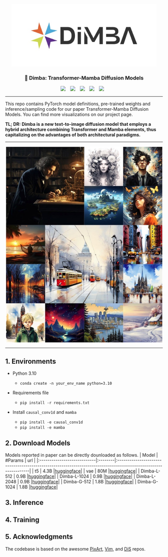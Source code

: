 <p align="center">
  <img src="asset/logo.jpg"  height=200>
</p>

### <div align="center"> 🚀 Dimba: Transformer-Mamba Diffusion Models <div> 

<div align="center">
  <a href="https://github.com/feizc/Dimba/"><img src="https://img.shields.io/static/v1?label=Dimba Code&message=Github&color=blue&logo=github-pages"></a> &ensp;
  <a href="https://dimba-project.github.io/"><img src="https://img.shields.io/static/v1?label=Project%20Page&message=Github&color=red&logo=github-pages"></a> &ensp;
    <a href="https://huggingface.co/feizhengcong/Dimba"><img src="https://img.shields.io/static/v1?label=models&message=HF&color=yellow"></a> &ensp;
  <a href="https://huggingface.co/feizhengcong/Dimba"><img src="https://img.shields.io/static/v1?label=dataset&message=HF&color=green"></a> &ensp;
    <a href="http://arxiv.org/abs/2406.01159"><img src="https://img.shields.io/static/v1?label=Paper&message=Arxiv:Dimba&color=purple&logo=arxiv"></a> &ensp;
</div>

---

This repo contains PyTorch model definitions, pre-trained weights and inference/sampling code for our paper Transformer-Mamba Diffusion Models. You can find more visualizations on our project page.

<b> TL; DR: Dimba is a new text-to-image diffusion model that employs a hybrid architecture combining Transformer and Mamba elements, thus capitalizing on the advantages of both architectural paradigms.</b>

---


![some generated cases.](asset/case.jpg)



---


## 1. Environments

- Python 3.10
  - `conda create -n your_env_name python=3.10`

- Requirements file
  - `pip install -r requirements.txt`

- Install ``causal_conv1d`` and ``mamba``
  - `pip install -e causal_conv1d`
  - `pip install -e mamba`

## 2. Download Models

Models reported in paper can be directly dounloaded as follows. 
| Model                       | #Params | url      | 
|:----------------------------|:--------|:----------------------------------------------------------------------------------------------------------------|
| t5                          | 4.3B     |[huggingface](https://huggingface.co/)|
| vae                          | 80M     |[huggingface](https://huggingface.co/)|
| Dimba-L-512                  | 0.9B     |[huggingface](https://huggingface.co/)|
| Dimba-L-1024                  | 0.9B     |[huggingface](https://huggingface.co/)|
| Dimba-L-2048                  | 0.9B     |[huggingface](https://huggingface.co/)|
| Dimba-G-512                  | 1.8B     |[huggingface](https://huggingface.co/)|
| Dimba-G-1024                  | 1.8B     |[huggingface](https://huggingface.co/)|

## 3. Inference

## 4. Training 


## 5. Acknowledgments

The codebase is based on the awesome [PixArt](https://github.com/PixArt-alpha/PixArt-alpha), [Vim](https://github.com/hustvl/Vim), and [DiS](https://github.com/feizc/DiS) repos. 


